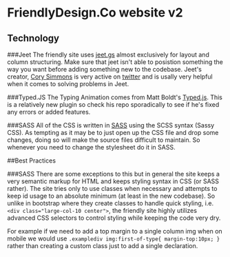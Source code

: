 FriendlyDesign.Co website v2
============

## Technology

###Jeet
The friendly site uses [jeet.gs](http://www.jeet.gs) almost exclusively for layout and column structuring. Make sure that jeet isn't able to posistion something the way you want before adding something new to the codebase. Jeet's creator, [Cory Simmons](https://github.com/corysimmons) is very active on [twitter](https://twitter.com/ccccory) and is usally very helpful when it comes to solving problems in Jeet.

###Typed.JS
The Typing Animation comes from Matt Boldt's [Typed.js](..mattboldt/typed.js/). This is a relatively new plugin so check his repo sporadically to see if he's fixed any errors or added features.

###SASS
All of the CSS is written in [SASS](http://sass-lang.com/) using the SCSS syntax (Sassy CSS). As tempting as it may be to just open up the CSS file and drop some changes, doing so will make the source files difficult to maintain. So whenever you need to change the stylesheet do it in SASS.

##Best Practices

###SASS
There are some exceptions to this but in general the site keeps a very semantic markup for HTML and keeps styling syntax in CSS (or SASS rather). The site tries only to use classes when necessary and attempts to keep id usage to an absolute minimum (at least in the new codebase). So unlike in bootstrap where they create classes to handle quick styling, i.e. `<div class="large-col-10 center">`, the friendly site highly utilizes advanced CSS selectors to control styling while keeping the code very dry.

For example if we need to add a top margin to a single column img when on mobile we would use `.examplediv img:first-of-type{ margin-top:10px; }` rather than creating a custom class just to add a single declaration. 
